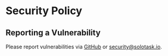 # Security Policy

## Reporting a Vulnerability

Please report vulnerabilities via [GitHub](https://github.com/tasksolo/solo/security/advisories/new) or [security@solotask.io](mailto:security@solotask.io).
